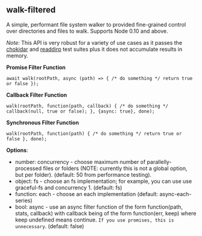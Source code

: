 ## walk-filtered

A simple, performant file system walker to provided fine-grained control over directories and files to walk. Supports Node 0.10 and above.

_Note:_ This API is very robust for a variety of use cases as it passes the [chokidar](https://github.com/paulmillr/chokidar) and [readdirp](https://github.com/thlorenz/readdirp) test suites plus it does not accumulate results in memory.

**Promise Filter Function**

```
await walk(rootPath, async (path) => { /* do something */ return true or false });
```

**Callback Filter Function**

```
walk(rootPath, function(path, callback) { /* do something */ callback(null, true or false); }, {async: true}, done);
```

**Synchronous Filter Function**

```
walk(rootPath, function(path) { /* do something */ return true or false }, done);
```

**Options**:

* number: concurrency - choose maximum number of parallelly-processed files or folders (NOTE: currently this is not a global option, but per folder). (default: 50 from performance testing).
* object: fs - choose an fs implementation; for example, you can use use graceful-fs and concurrency 1. (default: fs)
* function: each - choose an each implementation (default: async-each-series)
* bool: async - use an async filter function of the form function(path, stats, callback) with callback being of the form function(err, keep) where keep undefined means continue. `If you use promises, this is unnecessary`. (default: false)
